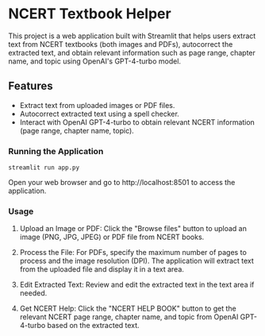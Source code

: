 # NCERT Textbook Helper

This project is a web application built with Streamlit that helps users extract text from NCERT textbooks (both images and PDFs), autocorrect the extracted text, and obtain relevant information such as page range, chapter name, and topic using OpenAI's GPT-4-turbo model.

## Features

- Extract text from uploaded images or PDF files.
- Autocorrect extracted text using a spell checker.
- Interact with OpenAI GPT-4-turbo to obtain relevant NCERT information (page range, chapter name, topic).

### Running the Application
```
streamlit run app.py

```
Open your web browser and go to http://localhost:8501 to access the application.

### Usage
1. Upload an Image or PDF:
Click the "Browse files" button to upload an image (PNG, JPG, JPEG) or PDF file from NCERT books.

2. Process the File:
For PDFs, specify the maximum number of pages to process and the image resolution (DPI).
The application will extract text from the uploaded file and display it in a text area.

3. Edit Extracted Text:
Review and edit the extracted text in the text area if needed.

4. Get NCERT Help:
Click the "NCERT HELP BOOK" button to get the relevant NCERT page range, chapter name, and topic from OpenAI GPT-4-turbo based on the extracted text.

